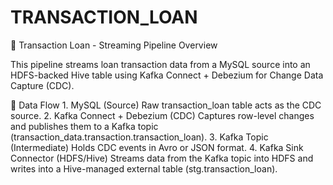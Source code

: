 # TRANSACTION_LOAN


📌 Transaction Loan - Streaming Pipeline Overview

This pipeline streams loan transaction data from a MySQL source into an HDFS-backed Hive table using Kafka Connect + Debezium for Change Data Capture (CDC).

🔁 Data Flow
	1.	MySQL (Source)
Raw transaction_loan table acts as the CDC source.
	2.	Kafka Connect + Debezium (CDC)
Captures row-level changes and publishes them to a Kafka topic (transaction_data.transaction.transaction_loan).
	3.	Kafka Topic (Intermediate)
Holds CDC events in Avro or JSON format.
	4.	Kafka Sink Connector (HDFS/Hive)
Streams data from the Kafka topic into HDFS and writes into a Hive-managed external table (stg.transaction_loan).